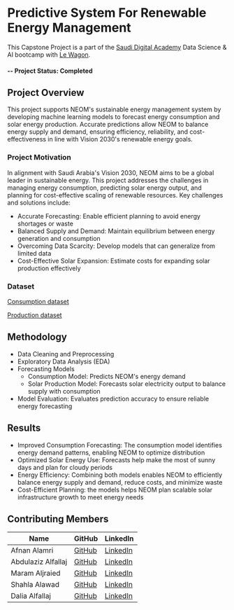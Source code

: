 #  Predictive System For Renewable Energy Management 
This Capstone Project is a part of the [Saudi Digital Academy](https://sda.edu.sa/ar) Data Science & AI bootcamp with [Le Wagon](https://www.lewagon.com/).

#### -- Project Status: Completed

## Project Overview
This project supports NEOM's sustainable energy management system by developing machine learning models to forecast energy consumption and solar energy production. Accurate predictions allow NEOM to balance energy supply and demand, ensuring efficiency, reliability, and cost-effectiveness in line with Vision 2030's renewable energy goals.

### Project Motivation
In alignment with Saudi Arabia's Vision 2030, NEOM aims to be a global leader in sustainable energy. This project addresses the challenges in managing energy consumption, predicting solar energy output, and planning for cost-effective scaling of renewable resources. Key challenges and solutions include:
* Accurate Forecasting: Enable efficient planning to avoid energy shortages or waste
* Balanced Supply and Demand: Maintain equilibrium between energy generation and consumption
* Overcoming Data Scarcity: Develop models that can generalize from limited data
* Cost-Effective Solar Expansion: Estimate costs for expanding solar production effectively


### Dataset
[Consumption dataset](https://www.kaggle.com/datasets/fedesoriano/electric-power-consumption)

[Production dataset](https://www.kaggle.com/datasets/pythonafroz/solar-power/data)

## Methodology
* Data Cleaning and Preprocessing
* Exploratory Data Analysis (EDA)
* Forecasting Models 
  * Consumption Model: Predicts NEOM's energy demand 
  * Solar Production Model: Forecasts solar electricity output to balance supply with consumption
* Model Evaluation: Evaluates prediction accuracy to ensure reliable energy forecasting


## Results

* Improved Consumption Forecasting: The consumption model identifies energy demand patterns, enabling NEOM to optimize distribution
* Optimized Solar Energy Use: Forecasts help make the most of sunny days and plan for cloudy periods
* Energy Efficiency: Combining both models enables NEOM to efficiently balance energy supply and demand, reduce costs, and minimize waste
* Cost-Efficient Planning: the models helps NEOM plan scalable solar infrastructure growth to meet energy needs


## Contributing Members

|Name     |  GitHub   |   LinkedIn   | 
|---------|-----------------|-----------------|
|Afnan Alamri| [GitHub](https://github.com/afnanzayed) | [LinkedIn](https://www.linkedin.com/in/afnan-alamri-/) |
|Abdulaziz Alfallaj| [GitHub](https://github.com/abdlazizf) | [LinkedIn](https://www.linkedin.com/in/abdulaziz-alfallaj/) |
|Maram Aljraied| [GitHub](https://github.com/Mibrahim-1) | [LinkedIn](https://www.linkedin.com/in/maram-aljraied/) |
|Shahla Alawad| [GitHub](https://github.com/Shahla-Alawad) | [LinkedIn](https://www.linkedin.com/in/shahla-alawad/) |
|Dalia Alfallaj| [GitHub](https://github.com/DaliaAlfallaj) | [LinkedIn](https://www.linkedin.com/in/dalia-alfallaj/) |
